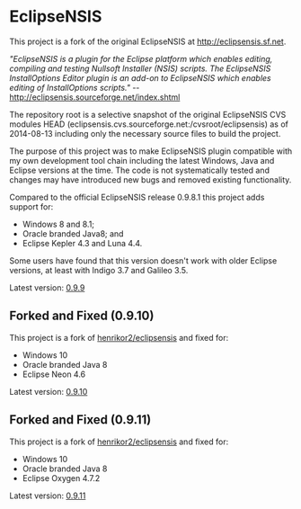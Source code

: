# EclipseNSIS

This project is a fork of the original EclipseNSIS at http://eclipsensis.sf.net. 

_"EclipseNSIS is a plugin for the Eclipse platform which enables editing, compiling and testing Nullsoft Installer (NSIS) scripts. The EclipseNSIS InstallOptions Editor plugin is an add-on to EclipseNSIS which enables editing of InstallOptions scripts."_ -- http://eclipsensis.sourceforge.net/index.shtml

The repository root is a selective snapshot of the original EclipseNSIS CVS modules HEAD (eclipsensis.cvs.sourceforge.net:/cvsroot/eclipsensis) as of 2014-08-13 including only the necessary source files to build the project.

The purpose of this project was to make EclipseNSIS plugin compatible with my own development tool chain including the latest Windows, Java and Eclipse versions at the time. The code is not systematically tested and changes may have introduced new bugs and removed existing functionality.

Compared to the official EclipseNSIS release 0.9.8.1 this project adds support for:

*   Windows 8 and 8.1;
*   Oracle branded Java8; and
*   Eclipse Kepler 4.3 and Luna 4.4.

Some users have found that this version doesn't work with older Eclipse versions, at least with Indigo 3.7 and Galileo 3.5.

Latest version: [0.9.9](https://github.com/henrikor2/eclipsensis/raw/master/dist/eclipsensis-0.9.9.zip)

## Forked and Fixed (0.9.10)

This project is a fork of [henrikor2/eclipsensis](https://github.com/henrikor2/eclipsensis) and fixed for:

* Windows 10
* Oracle branded Java 8
* Eclipse Neon 4.6

Latest version: [0.9.10](https://github.com/spt-oss/eclipsensis/raw/master/dist/eclipsensis-0.9.10.zip)

## Forked and Fixed (0.9.11)

This project is a fork of [henrikor2/eclipsensis](https://github.com/henrikor2/eclipsensis) and fixed for:

* Windows 10
* Oracle branded Java 8
* Eclipse Oxygen 4.7.2

Latest version: [0.9.11](https://github.com/spt-oss/eclipsensis/raw/master/dist/eclipsensis-0.9.11.zip)
